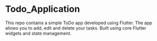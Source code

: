 # Todo_Application

This repo contains a simple ToDo app developed using Flutter. The app allows you to add, edit and delete your tasks. Built using core Flutter widgets and state management.